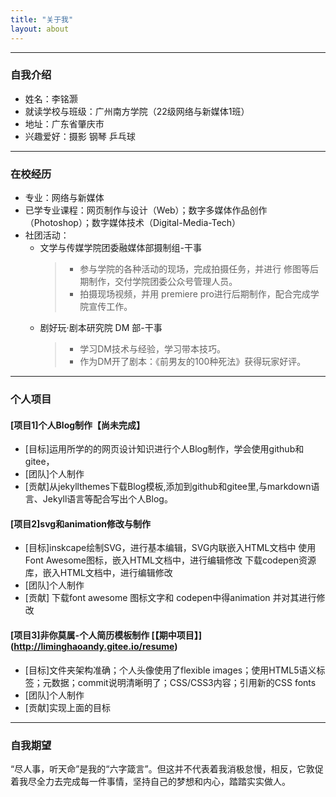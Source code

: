 ```yaml
---
title: "关于我"
layout: about
---
```


---
### 自我介绍
- 姓名：李铭灏
- 就读学校与班级：广州南方学院（22级网络与新媒体1班）
- 地址：广东省肇庆市
- 兴趣爱好：摄影 钢琴 乒乓球

---
### 在校经历
- 专业：网络与新媒体
- 已学专业课程：网页制作与设计（Web）；数字多媒体作品创作（Photoshop）；数字媒体技术（Digital-Media-Tech）
- 社团活动：
	- 文学与传媒学院团委融媒体部摄制组-干事
		>- 参与学院的各种活动的现场，完成拍摄任务，并进行 修图等后期制作，交付学院团委公众号管理人员。
		>- 拍摄现场视频，并用 premiere pro进行后期制作，配合完成学院宣传工作。
	- 剧好玩·剧本研究院 DM 部-干事
		>- 学习DM技术与经验，学习带本技巧。
		>- 作为DM开了剧本：《前男友的100种死法》获得玩家好评。


---

### 个人项目

#### [项目1]个人Blog制作【尚未完成】 
 - [目标]运用所学的的网页设计知识进行个人Blog制作，学会使用github和gitee，
 - [团队]个人制作
 - [贡献]从jekyllthemes下载Blog模板,添加到github和gitee里,与markdown语言、Jekyll语言等配合写出个人Blog。


#### [项目2]svg和animation修改与制作 
 - [目标]inskcape绘制SVG，进行基本编辑，SVG内联嵌入HTML文档中 使用Font Awesome图标，嵌入HTML文档中，进行编辑修改 下载codepen资源库，嵌入HTML文档中，进行编辑修改
 - [团队]个人制作
 - [贡献] 下载font awesome 图标文字和 codepen中得animation 并对其进行修改

#### [项目3]非你莫属-个人简历模板制作 [【期中项目】] (http://liminghaoandy.gitee.io/resume)
 - [目标]文件夹架构准确；个人头像使用了flexible images；使用HTML5语义标签；元数据；commit说明清晰明了；CSS/CSS3内容；引用新的CSS fonts
 - [团队]个人制作
 - [贡献]实现上面的目标

---
### 自我期望
“尽人事，听天命”是我的“六字箴言”。但这并不代表着我消极怠慢，相反，它敦促着我尽全力去完成每一件事情，坚持自己的梦想和内心，踏踏实实做人。